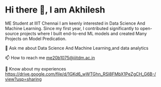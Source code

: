 # Hi there 👋, I am Akhilesh


ME Student  at IIIT Chennai 
I am keenly interested in Data Science And Machine Learning. Since my first year, I contributed significantly to open-source projects where I built end-to-end ML models and created Many Projects on Model Predication.

💬 Ask me about Data Science And Machine Learning,and data analytics

📫 How to reach me me20b1075@iiitdm.ac.in

📄 Know about my experiences https://drive.google.com/file/d/1GKd6_wWTGhn_RSl8FMbX1PeZgCH_G6B-/view?usp=sharing

